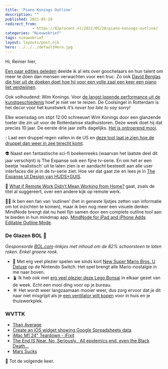 ```yaml
---
title: 'Piano Konings Outline'
description: ""
published: 2021-05-28
redirect_from: 
            - https://82procent.nl/2021/05/28/piano-konings-outline/
categories: "Nieuwsbrief"
tags: nieuwsbrief	
layout: layouts/post.njk
hero: ../../../defaultHero.jpg
---
```

<!-- wp:paragraph -->

Hi, Reinier hier,

<!-- /wp:paragraph -->

<!-- wp:paragraph -->

[Een paar edities geleden](https://82procent.nl/2021/04/16/informatie-mars-doorploeteren/) deelde ik al iets over goochelaars en hun talent om meer te doen dan mensen verwachten voor een truc. Zo ook [David Berglas die hier uit de doeken doet hoe hij voor een volle zaal een keer een piano liet verdwijnen](https://www.youtube.com/watch?v=DI8sc_D86sg).

<!-- /wp:paragraph -->

<!-- wp:paragraph -->

Ook volhoudend: Wim Konings. Voor [de langst lopende performance uit de kunstgeschiedenis](https://www.volkskrant.nl/cultuur-media/nooit-te-laat-tien-jaar-performance-op-de-coolsingel~bf3cc4dc/) hoef je niet ver te reizen. De Coolsingel in Rotterdam is het decor voor het kunstwerk _It’s never too late to say sorry!_

<!-- /wp:paragraph -->

<!-- wp:paragraph -->

Elke woensdag om stipt 12:00 schreeuwt Wim Konings door een glanzende toeter die zin uit voor de Rotterdamse stadhuistoren. Deze week doet hij dat precies 10 jaar. De eerste drie jaar zelfs dagelijks. [Het is ontroerend mooi](https://www.youtube.com/watch?v=hlsuVUo41UU).

<!-- /wp:paragraph -->

<!-- wp:paragraph -->

💧 Laat een druppel regen vallen in de US en [deze tool laat je zien hoe de druppel dan weer in zee terecht komt](https://river-runner.samlearner.com).

<!-- /wp:paragraph -->

<!-- wp:paragraph -->

👽 Naast een fantastische sci-fi boekenreeks (waarvan het laatste deel dit jaar verschijnt) is The Expanse ook een fijne tv-serie. En om het er een beetje ‘realistisch’ uit te laten zien is er aandacht besteedt aan alle user interfaces die je in de tv-serie ziet. Hoe ver dat gaat zie en lees je in [The Expanse UI Design van HUDS+GUIS](https://www.hudsandguis.com/home/2021/theexpanse).

<!-- /wp:paragraph -->

<!-- wp:paragraph -->

🏡 [What if Remote Work Didn’t Mean Working from Home?](https://www.newyorker.com/culture/cultural-comment/remote-work-not-from-home) gaat, zoals de titel al suggereert, over een andere kijk op remote werk.

<!-- /wp:paragraph -->

<!-- wp:paragraph -->

👨‍💻 Ik ben een fan van ‘outlinen’ (het in geneste lijstjes zetten van informatie om tot inzichten te komen), maar ik ben nog meer een visuele denker. MindNode brengt dat nu heel fijn samen door een complete outline tool aan te bieden in hun mindmap app. [MindNode for iPad and iPhone Adds Editable Outline Mode](https://www.macstories.net/reviews/mindnode-for-ipad-and-iphone-adds-editable-outline-mode/).

<!-- /wp:paragraph -->

<!-- wp:heading {"level":3} -->

### De Glazen BOL 🔮

<!-- /wp:heading -->

<!-- wp:paragraph -->

_Gesponsorde [BOL.com](https://partner.bol.com/click/click?p=2&t=url&s=1066120&f=TXL&url=https%3A%2F%2Fwww.bol.com%2Fnl%2F&name=de%20winkel%20van%20ons%20allemaal)-linkjes met inhoud om de 82% schoorsteen te laten roken. Enkel groene rook._

<!-- /wp:paragraph -->

<!-- wp:list -->

- 👾 Met erg veel plezier spelen we sinds kort [New Super Mario Bros. U Deluxe](https://partner.bol.com/click/click?p=2&t=url&s=1066120&f=TXL&url=https%3A%2F%2Fwww.bol.com%2Fnl%2Fp%2Fnew-super-mario-bros-u-deluxe-switch%2F9200000099049834%2F&name=New%20Super%20Mario%20Bros.%20U%20Deluxe%20-%20Switch) op de Nintendo Switch. Het spel brengt alle Mario-nostalgie in me naar boven.
- 🪴 Ik heb ook met [erg veel plezier deze Lego Bonsai](https://partner.bol.com/click/click?p=2&t=url&s=1066120&f=TXL&url=https%3A%2F%2Fwww.bol.com%2Fnl%2Fp%2Flego-creator-expert-bonsaiboompje-10281%2F9300000015132313%2F&name=LEGO%20Creator%20Expert%20Bonsaiboompje%20-%2010281) in elkaar gezet van de week. Echt een mooi ding voor op je bureau.
- ☀️ Het wordt weer langzaamaan mooier weer, dus zorg ervoor dat je dit naar niet misgrijpt als je [een ventilator wilt kopen](https://partner.bol.com/click/click?p=2&t=url&s=1066120&f=TXL&url=https%3A%2F%2Fwww.bol.com%2Fnl%2Fp%2Fhoneywell-ht900e-vloerventilator-zwart%2F9000000011225124%2F&name=Honeywell%20HT900E%20-%20Vloerventilator%20-%20Zwart) voor in huis en je thuiswerkplek.

<!-- /wp:list -->

<!-- wp:heading {"level":3} -->

### WVTTK

<!-- /wp:heading -->

<!-- wp:list -->

- [Than Average](https://thanaverage.xyz/)
- [Create an iOS widget showing Google Spreadsheets data](https://medium.com/@mutsuda/create-an-ios-widget-showing-google-spreadsheets-data-856767a9447e)
- [iMac M1 24" Teardown - iFixit](https://www.ifixit.com/Teardown/iMac+M1+24-Inch+Teardown/142850?vgo_ee=XP76PkJ3cqFQBMbDP1/XFcsPXnZUjirThn/r9gCQ4XU=)
- [The End IS Near. No, Seriously.. All epidemics end, even the Black Death…](https://donaldgmcneiljr1954.medium.com/the-end-is-near-no-seriously-142683fb085e)
- [Mars Sucks](https://www.marssucks.com/)

<!-- /wp:list -->

<!-- wp:paragraph -->

👋 Tot de volgende keer.

<!-- /wp:paragraph -->
